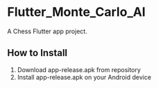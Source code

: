 # Flutter_Monte_Carlo_AI

A Chess Flutter app project.

## How to Install

1. Download app-release.apk from repository
2. Install app-release.apk on your Android device
